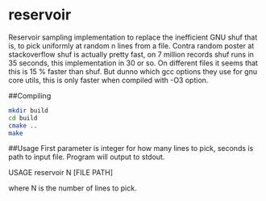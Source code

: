 # reservoir
Reservoir sampling implementation to replace the inefficient GNU shuf that is, to pick uniformly at random n lines from a file. Contra random poster at stackoverflow shuf is actually pretty fast, on 7 million records shuf runs in 35 seconds, this implementation in 30 or so. On different files it seems that this is 15 % faster than shuf. But dunno which gcc options they use for gnu core utils, this is only faster when compiled with -O3 option.

##Compiling
```sh 
mkdir build
cd build
cmake ..
make
```
##Usage
First parameter is integer for how many lines to pick, seconds is path to input file. Program will output to stdout.

USAGE reservoir N [FILE PATH]

where N is the number of lines to pick.
